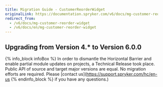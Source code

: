 ```yaml
---
title: Migration Guide - CustomerReorderWidget
originalLink: https://documentation.spryker.com/v6/docs/mg-customer-reorder-widget
redirect_from:
  - /v6/docs/mg-customer-reorder-widget
  - /v6/docs/en/mg-customer-reorder-widget
---
```


## Upgrading from Version 4.* to Version 6.0.0

{% info_block infoBox %}
In order to dismantle the Horizontal Barrier and enable partial module updates on projects, a Technical Release took place. Public API of source and target major versions are equal. No migration efforts are required. Please [contact us](https://support.spryker.com/hc/en-us
{% endinfo_block %} if you have any questions.)
